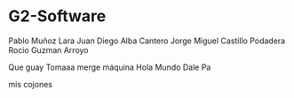 # G2-Software
Pablo Muñoz Lara
Juan Diego Alba Cantero
Jorge Miguel Castillo Podadera
Rocio Guzman Arroyo


Que guay
Tomaaa merge máquina
Hola Mundo
Dale Pa

mis cojones